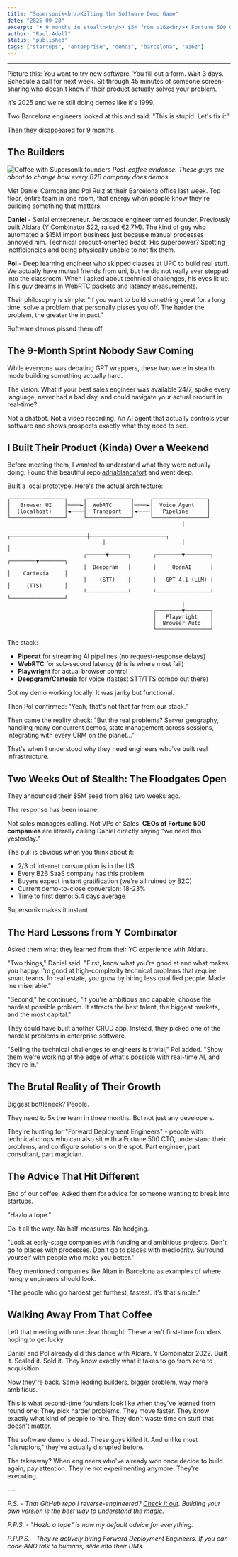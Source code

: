 ```yaml
---
title: "Supersonik<br/>Killing the Software Demo Game"
date: "2025-09-20"
excerpt: "• 9 months in stealth<br/>• $5M from a16z<br/>• Fortune 500 CEOs on speed dial<br/><br/>Coffee with the founders who just made 'Book a Demo' buttons obsolete"
author: "Raul Adell"
status: "published"
tags: ["startups", "enterprise", "demos", "barcelona", "a16z"]
---
```


------


Picture this: You want to try new software. You fill out a form. Wait 3 days. Schedule a call for next week. Sit through 45 minutes of someone screen-sharing who doesn't know if their product actually solves your problem.

It's 2025 and we're still doing demos like it's 1999.

Two Barcelona engineers looked at this and said: "This is stupid. Let's fix it."

Then they disappeared for 9 months.

## The Builders

![Coffee with Supersonik founders](/supersonik.jpeg)
*Post-coffee evidence. These guys are about to change how every B2B company does demos.*


Met Daniel Carmona and Pol Ruiz at their Barcelona office last week. Top floor, entire team in one room, that energy when people know they're building something that matters.

**Daniel** - Serial entrepreneur. Aerospace engineer turned founder. Previously built Aldara (Y Combinator S22, raised €2.7M). The kind of guy who automated a $15M import business just because manual processes annoyed him. Technical product-oriented beast. His superpower? Spotting inefficiencies and being physically unable to not fix them. 

**Pol** - Deep learning engineer who skipped classes at UPC to build real stuff. We actually have mutual friends from uni, but he did not really ever stepped into the classroom. When I asked about technical challenges, his eyes lit up. This guy dreams in WebRTC packets and latency measurements.

Their philosophy is simple: "If you want to build something great for a long time, solve a problem that personally pisses you off. The harder the problem, the greater the impact."

Software demos pissed them off.

## The 9-Month Sprint Nobody Saw Coming

While everyone was debating GPT wrappers, these two were in stealth mode building something actually hard.

The vision: What if your best sales engineer was available 24/7, spoke every language, never had a bad day, and could navigate your actual product in real-time?

Not a chatbot. Not a video recording. An AI agent that actually controls your software and shows prospects exactly what they need to see.

## I Built Their Product (Kinda) Over a Weekend

Before meeting them, I wanted to understand what they were actually doing. Found this beautiful repo [adriablancafort](https://github.com/adriablancafort/software-demo-realtime-voice-agent) and went deep.

Built a local prototype. Here's the actual architecture:

```
┌─────────────────┐     ┌──────────────┐     ┌─────────────────┐
│   Browser UI    │────►│  WebRTC      │────►│  Voice Agent    │
│  (localhost)    │◄────│  Transport   │◄────│   Pipeline      │
└─────────────────┘     └──────────────┘     └─────────────────┘
                                                       │
                              ┌────────────────────────┼────────────────────────┐
                              │                        │                        │
                        ┌──────▼──────┐       ┌────────▼────────┐      ┌────────▼────────┐
                        │  Deepgram   │       │     OpenAI      │      │    Cartesia     │
                        │    (STT)    │       │   GPT-4.1 (LLM) │      │     (TTS)       │
                        └─────────────┘       └─────────────────┘      └─────────────────┘
                                                       │
                                              ┌────────▼────────┐
                                              │   Playwright    │
                                              │  Browser Auto   │
                                              └─────────────────┘
```

The stack:
- **Pipecat** for streaming AI pipelines (no request-response delays)
- **WebRTC** for sub-second latency (this is where most fail)
- **Playwright** for actual browser control
- **Deepgram/Cartesia** for voice (fastest STT/TTS combo out there)

Got my demo working locally. It was janky but functional.

Then Pol confirmed: "Yeah, that's not that far from our stack."

Then came the reality check: "But the real problems? Server geography, handling many concurrent demos, state management across sessions, integrating with every CRM on the planet..."

That's when I understood why they need engineers who've built real infrastructure.

## Two Weeks Out of Stealth: The Floodgates Open

They announced their $5M seed from a16z two weeks ago.

The response has been insane.

Not sales managers calling. Not VPs of Sales. **CEOs of Fortune 500 companies** are literally calling Daniel directly saying "we need this yesterday."

The pull is obvious when you think about it:
- 2/3 of internet consumption is in the US
- Every B2B SaaS company has this problem
- Buyers expect instant gratification (we're all ruined by B2C)
- Current demo-to-close conversion: 18-23%
- Time to first demo: 5.4 days average

Supersonik makes it instant.

## The Hard Lessons from Y Combinator

Asked them what they learned from their YC experience with Aldara.

"Two things," Daniel said. "First, know what you're good at and what makes you happy. I'm good at high-complexity technical problems that require smart teams. In real estate, you grow by hiring less qualified people. Made me miserable."

"Second," he continued, "if you're ambitious and capable, choose the hardest possible problem. It attracts the best talent, the biggest markets, and the most capital."

They could have built another CRUD app. Instead, they picked one of the hardest problems in enterprise software.

"Selling the technical challenges to engineers is trivial," Pol added. "Show them we're working at the edge of what's possible with real-time AI, and they're in."

## The Brutal Reality of Their Growth

Biggest bottleneck? People.

They need to 5x the team in three months. But not just any developers.

They're hunting for "Forward Deployment Engineers" - people with technical chops who can also sit with a Fortune 500 CTO, understand their problems, and configure solutions on the spot. Part engineer, part consultant, part magician.

## The Advice That Hit Different

End of our coffee. Asked them for advice for someone wanting to break into startups.

"Hazlo a tope."

Do it all the way. No half-measures. No hedging. 

"Look at early-stage companies with funding and ambitious projects. Don't go to places with processes. Don't go to places with mediocrity. Surround yourself with people who make you better."

They mentioned companies like Altan in Barcelona as examples of where hungry engineers should look.

"The people who go hardest get furthest, fastest. It's that simple."


## Walking Away From That Coffee

Left that meeting with one clear thought: These aren't first-time founders hoping to get lucky.

Daniel and Pol already did this dance with Aldara. Y Combinator 2022. Built it. Scaled it.  Sold it. They know exactly what it takes to go from zero to acquisition.

Now they're back. Same leading builders, bigger problem, way more ambitious.

This is what second-time founders look like when they've learned from round one: They pick harder problems. They move faster. They know exactly what kind of people to hire. They don't waste time on stuff that doesn't matter.

The software demo is dead. These guys killed it. And unlike most "disruptors," they've actually disrupted before.

<p class="normal">The takeaway? When engineers who've already won once decide to build again, pay attention. They're not experimenting anymore. They're executing.</p>
---

*P.S. - That GitHub repo I reverse-engineered? [Check it out](https://github.com/adriablancafort/software-demo-realtime-voice-agent). Building your own version is the best way to understand the magic.*

*P.P.S. - "Hazlo a tope" is now my default advice for everything.*

*P.P.P.S. - They're actively hiring Forward Deployment Engineers. If you can code AND talk to humans, slide into their DMs.*